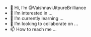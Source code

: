 - 👋 Hi, I’m @VaishnaviJitpureBrilliance
- 👀 I’m interested in ...
- 🌱 I’m currently learning ...
- 💞️ I’m looking to collaborate on ...
- 📫 How to reach me ...

<!---
VaishnaviJitpureBrilliance/VaishnaviJitpureBrilliance is a ✨ special ✨ repository because its `README.md` (this file) appears on your GitHub profile.
You can click the Preview link to take a look at your changes.
--->
